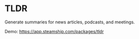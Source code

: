 # TLDR

Generate summaries for news articles, podcasts, and meetings.

Demo: https://app.steamship.com/packages/tldr